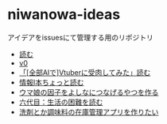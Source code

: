 # niwanowa-ideas

アイデアをissuesにて管理する用のリポジトリ

<!-- ISSUE_LIST_START -->
- [読む](https://github.com/niwanowa/niwanowa-ideas/issues/29)
- [v0](https://github.com/niwanowa/niwanowa-ideas/issues/28)
- [「[全部AIで]Vtuberに受肉してみた」読む](https://github.com/niwanowa/niwanowa-ideas/issues/26)
- [情報Ⅰ本ちょっと読む](https://github.com/niwanowa/niwanowa-ideas/issues/25)
- [ウマ娘の因子をよしなにつなげるやつを作る](https://github.com/niwanowa/niwanowa-ideas/issues/18)
- [六代目：生活の困難を読む](https://github.com/niwanowa/niwanowa-ideas/issues/13)
- [洗剤とか調味料の在庫管理アプリを作りたい](https://github.com/niwanowa/niwanowa-ideas/issues/9)
<!-- github actions: Updated on 2024-01-26 09:14:19 UTC-->
<!-- ISSUE_LIST_END -->
